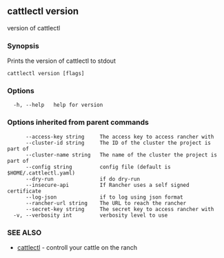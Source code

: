 ## cattlectl version

version of cattlectl

### Synopsis

Prints the version of cattlectl to stdout

```
cattlectl version [flags]
```

### Options

```
  -h, --help   help for version
```

### Options inherited from parent commands

```
      --access-key string     The access key to access rancher with
      --cluster-id string     The ID of the cluster the project is part of
      --cluster-name string   The name of the cluster the project is part of
      --config string         config file (default is $HOME/.cattlectl.yaml)
      --dry-run               if do dry-run
      --insecure-api          If Rancher uses a self signed certificate
      --log-json              if to log using json format
      --rancher-url string    The URL to reach the rancher
      --secret-key string     The secret key to access rancher with
  -v, --verbosity int         verbosity level to use
```

### SEE ALSO

* [cattlectl](cattlectl.md)	 - controll your cattle on the ranch

